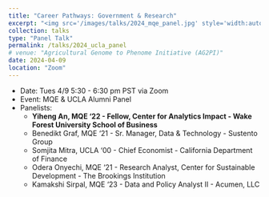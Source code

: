 ```yaml
---
title: "Career Pathways: Government & Research"
excerpt: "<img src='/images/talks/2024_mqe_panel.jpg' style='width:auto; height:150px;'>"
collection: talks
type: "Panel Talk"
permalink: /talks/2024_ucla_panel
# venue: "Agricultural Genome to Phenome Initiative (AG2PI)"
date: 2024-04-09
location: "Zoom"
---
```



- Date: Tues 4/9 5:30 - 6:30 pm PST via Zoom
- Event: MQE & UCLA Alumni Panel
- Panelists:
    - **Yiheng An, MQE ‘22 - Fellow, Center for Analytics Impact - Wake Forest University School of Business**
    - Benedikt Graf, MQE ‘21 - Sr. Manager, Data & Technology - Sustento Group
    - Somjita Mitra, UCLA ‘00 - Chief Economist - California Department of Finance
    - Odera Onyechi, MQE ‘21 - Research Analyst, Center for Sustainable Development - The Brookings Institution
    - Kamakshi Sirpal, MQE ‘23 - Data and Policy Analyst II - Acumen, LLC